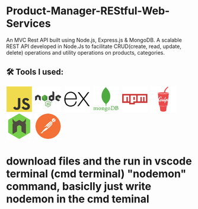 # Product-Manager-REStful-Web-Services

An MVC Rest API built using Node.js, Express.js & MongoDB.
A scalable REST API developed in Node.Js to facilitate CRUD(create, read, update, delete) operations and utility operations on products, categories.

<h2>🛠️ Tools I used:</h2>

<div>
  <img src="https://github.com/devicons/devicon/blob/master/icons/javascript/javascript-original.svg" title="JavaScript" alt="JavaScript" width="70" height="70"/>&nbsp;
  <img src="https://github.com/devicons/devicon/blob/master/icons/nodejs/nodejs-original-wordmark.svg" title="Node.js" alt="nodejs" width="70" height="70"/>&nbsp;
  <img src="https://github.com/devicons/devicon/blob/master/icons/express/express-original.svg" title="Express.js" alt="expressjs" width="70" height="70"/>&nbsp;
  <img src="https://github.com/devicons/devicon/blob/master/icons/mongodb/mongodb-plain-wordmark.svg" title="Mongodb" alt="Mongodb" width="70" height="70"/>&nbsp;
  <img src="https://github.com/devicons/devicon/blob/master/icons/npm/npm-original-wordmark.svg" title="npm" alt="npm" width="70" height="70"/>&nbsp;
  <img src="https://github.com/devicons/devicon/blob/master/icons/gulp/gulp-plain.svg" title="gulp" alt="gulp" width="70" height="70"/>&nbsp;
  <img src="https://github.com/devicons/devicon/blob/master/icons/nodemon/nodemon-original.svg" title="nodemon" alt="nodemon" width="70" height="70"/>&nbsp;
  <img src="https://github.com/devicons/devicon/blob/master/icons/postman/postman-original.svg" title="postman" alt="postman" width="70" height="70"/>&nbsp;
  
</div>









# download files and the run in vscode terminal (cmd terminal) "nodemon" command, basiclly just write nodemon in the cmd teminal

